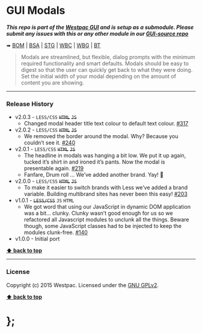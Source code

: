 GUI Modals
==========

***This repo is part of the [Westpac GUI](http://gel.westpacgroup.com.au/GUI/) and is setup as a submodule. Please submit any issues with this or any other
module in our [GUI-source repo](https://github.com/WestpacCXTeam/GUI-source/issues)***

➠
[BOM](http://westpaccxteam.github.io/GUI-modals/tests/BOM/) |
[BSA](http://westpaccxteam.github.io/GUI-modals/tests/BSA/) |
[STG](http://westpaccxteam.github.io/GUI-modals/tests/STG/) |
[WBC](http://westpaccxteam.github.io/GUI-modals/tests/WBC/) |
[WBG](http://westpaccxteam.github.io/GUI-modals/tests/WBG/) |
[BT](http://westpaccxteam.github.io/GUI-modals/tests/BT/)

> Modals are streamlined, but flexible, dialog prompts with the minimum required functionality and smart defaults. Modals should be easy to digest so that the
> user can quickly get back to what they were doing. Set the initial width of your modal depending on the amount of content you are showing.

----------------------------------------------------------------------------------------------------------------------------------------------------------------


### Release History

* v2.0.3 - `LESS/CSS` ~~`HTML`~~ ~~`JS`~~
	* Changed modal header title text colour to default text colour.
		[#317](https://github.com/WestpacCXTeam/GUI-source/issues/317)
* v2.0.2 - `LESS/CSS` ~~`HTML`~~ ~~`JS`~~
	* We removed the border around the modal. Why? Because you couldn’t see it.
		[#240](https://github.com/WestpacCXTeam/GUI-source/issues/240)
* v2.0.1 - `LESS/CSS` ~~`HTML`~~ ~~`JS`~~
	* The headline in modals was hanging a bit low. We put it up again, tucked it’s shirt in and ironed it’s pants. Now the modal is presentable again.
		[#219](https://github.com/WestpacCXTeam/GUI-source/issues/219)
	* Fanfare, Drum roll … We’ve added another brand. Yay! :clap:
* v2.0.0 - `LESS/CSS` ~~`HTML`~~ ~~`JS`~~
	* To make it easier to switch brands with Less we’ve added a brand variable. Building multibrand sites has never been this easy!
		[#203](https://github.com/WestpacCXTeam/GUI-source/issues/203)
* v1.0.1 - ~~`LESS/CSS`~~ `JS` `HTML`
	* We got word that using our JavaScript in dynamic DOM application was a bit... clunky. Clunky wasn’t good enough for us so we refactored all Javascript
		modules to unclunk all the things. Beware though, some JavaScript classes had to be injected to keep the modules clunk-free.
		[#140](https://github.com/WestpacCXTeam/GUI-source/issues/140)
* v1.0.0 - Initial port

**[⬆ back to top](#content)**


----------------------------------------------------------------------------------------------------------------------------------------------------------------


### License

Copyright (c) 2015 Westpac. Licensed under the [GNU GPLv2](https://raw.githubusercontent.com/WestpacCXTeam/GUI-modals/master/LICENSE).

**[⬆ back to top](#content)**

# };